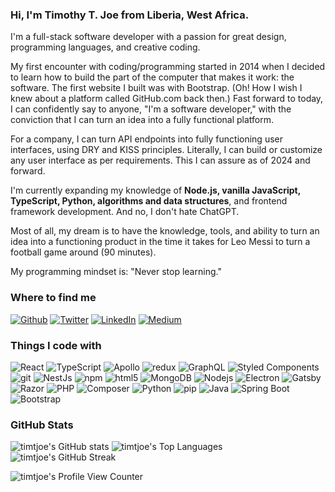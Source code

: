 <h3 align="left">Hi, I'm Timothy T. Joe from Liberia, West Africa.</h3>

<p>I'm a full-stack software developer with a passion for great design, programming languages, and creative coding.</p>

<p>My first encounter with coding/programming started in 2014 when I decided to learn how to build the part of the computer that makes it work: the software. The first website I built was with Bootstrap. (Oh! How I wish I knew about a platform called GitHub.com back then.) Fast forward to today, I can confidently say to anyone, "I'm a software developer," with the conviction that I can turn an idea into a fully functional platform.</p>

<p>For a company, I can turn API endpoints into fully functioning user interfaces, using DRY and KISS principles. Literally, I can build or customize any user interface as per requirements. This I can assure as of 2024 and forward.</p>

<p>I'm currently expanding my knowledge of <strong>Node.js, vanilla JavaScript, TypeScript, Python, algorithms and data structures</strong>, and frontend framework development. And no, I don't hate ChatGPT.</p>

<p>Most of all, my dream is to have the knowledge, tools, and ability to turn an idea into a functioning product in the time it takes for Leo Messi to turn a football game around (90 minutes).</p>

<p>My programming mindset is: "Never stop learning."</p>

<h3>Where to find me</h3>
<p>
  <a href="https://github.com/timtjoe" target="_blank"><img alt="Github" src="https://img.shields.io/badge/GitHub-%2312100E.svg?&style=for-the-badge&logo=Github&logoColor=white" /></a> 
  <a href="https://twitter.com/timtjoe" target="_blank"><img alt="Twitter" src="https://img.shields.io/badge/twitter-%231DA1F2.svg?&style=for-the-badge&logo=twitter&logoColor=white" /></a> 
  <a href="https://www.linkedin.com/in/timtjoe" target="_blank"><img alt="LinkedIn" src="https://img.shields.io/badge/linkedin-%230077B5.svg?&style=for-the-badge&logo=linkedin&logoColor=white" /></a> 
  <a href="https://medium.com/@theme" target="_blank"><img alt="Medium" src="https://img.shields.io/badge/medium-%2312100E.svg?&style=for-the-badge&logo=medium&logoColor=white" /></a>
</p>

<h3>Things I code with</h3>
<p>
  <img alt="React" src="https://img.shields.io/badge/-React-45b8d8?style=flat-square&logo=react&logoColor=white" />
  <img alt="TypeScript" src="https://img.shields.io/badge/-TypeScript-007ACC?style=flat-square&logo=typescript&logoColor=white" />
  <img alt="Apollo" src="https://img.shields.io/badge/-Apollo%20GraphQL-311C87?style=flat-square&logo=apollo-graphql&logoColor=white" />
  <img alt="redux" src="https://img.shields.io/badge/-Redux-764ABC?style=flat-square&logo=redux&logoColor=white" />
  <img alt="GraphQL" src="https://img.shields.io/badge/-GraphQL-E10098?style=flat-square&logo=graphql&logoColor=white" />
  <img alt="Styled Components" src="https://img.shields.io/badge/-Styled_Components-db7092?style=flat-square&logo=styled-components&logoColor=white" />
  <img alt="git" src="https://img.shields.io/badge/-Git-F05032?style=flat-square&logo=git&logoColor=white" />
  <img alt="NestJs" src="https://img.shields.io/badge/-NestJs-ea2845?style=flat-square&logo=nestjs&logoColor=white" />
  <img alt="npm" src="https://img.shields.io/badge/-NPM-CB3837?style=flat-square&logo=npm&logoColor=white" />
  <img alt="html5" src="https://img.shields.io/badge/-HTML5-E34F26?style=flat-square&logo=html5&logoColor=white" />
  <img alt="MongoDB" src="https://img.shields.io/badge/-MongoDB-13aa52?style=flat-square&logo=mongodb&logoColor=white" />
  <img alt="Nodejs" src="https://img.shields.io/badge/-Nodejs-43853d?style=flat-square&logo=Node.js&logoColor=white" />
  <img alt="Electron" src="https://img.shields.io/badge/-Electron-47848F?style=flat-square&logo=electron&logoColor=white" />
  <img alt="Gatsby" src="https://img.shields.io/badge/-Gatsby-663399?style=flat-square&logo=gatsby&logoColor=white" />
  <img alt="Razor" src="https://img.shields.io/badge/-Razor-512BD4?style=flat-square&logo=dot-net&logoColor=white" />
  <img alt="PHP" src="https://img.shields.io/badge/-PHP-777BB4?style=flat-square&logo=php&logoColor=white" />
  <img alt="Composer" src="https://img.shields.io/badge/-Composer-885630?style=flat-square&logo=composer&logoColor=white" />
  <img alt="Python" src="https://img.shields.io/badge/-Python-3776AB?style=flat-square&logo=python&logoColor=white" />
  <img alt="pip" src="https://img.shields.io/badge/-pip-3775A9?style=flat-square&logo=pip&logoColor=white" />
  <img alt="Java" src="https://img.shields.io/badge/-Java-007396?style=flat-square&logo=java&logoColor=white" />
  <img alt="Spring Boot" src="https://img.shields.io/badge/-Spring%20Boot-6DB33F?style=flat-square&logo=spring-boot&logoColor=white" />
  <img alt="Bootstrap" src="https://img.shields.io/badge/-Bootstrap-563D7C?style=flat-square&logo=bootstrap&logoColor=white" />
</p>

<h3>GitHub Stats</h3>
<p>
  <img src="https://github-readme-stats.vercel.app/api?username=timtjoe&show_icons=true&theme=radical" alt="timtjoe's GitHub stats" />
  <img src="https://github-readme-stats.vercel.app/api/top-langs/?username=timtjoe&layout=compact&theme=radical" alt="timtjoe's Top Languages" />
  <img src="https://github-readme-streak-stats.herokuapp.com/?user=timtjoe&theme=radical" alt="timtjoe's GitHub Streak" />
</p>

<p>
  <!-- <img src="https://komarev.com/ghpvc/?username=timtjoe&label=Profile%20views&color=0e75b6&style=flat-square" alt="timtjoe" /> -->
  <img src="https://profile-counter.glitch.me/{timtjoe}/count.svg" alt="timtjoe's Profile View Counter" />
</p>
